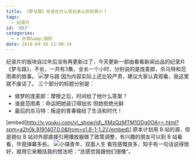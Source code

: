 ```yaml
---
title: 《梦与路》你该在什么场合承认你的渺小？
tags:
  - 纪录片
id: '657'
categories:
  - - 日常&amp;搞机
date: 2018-04-16 11:00:14
---
```


纪录片的版块自过年后没有再更新过了，今天更新一部由看看新闻出品的纪录片《梦与路》，不长，一共有3集，全长一个小时，分别说的是庞麦郎、杀马特和范雨素的故事。 ![梦与路](https://i.loli.net/2018/04/16/5ad4109f015a9.jpg) 因为内容实际上还比较严肃，建议大家认真观看，我这里就不废话了。 三个部分的标题分别是：

*   做梦的庞麦郎：摩擦之后，时间给了他什么答案？
*   谁是范雨素：命运把她装订得拙劣 但她拒绝光鲜
*   最后的杀马特：叛逆的青春输给了生活和时代！

\[embed\]http://v.youku.com/v\_show/id\_XMzQzMTM1ODg0OA==.html?spm=a2h0k.8191407.0.0&from=s1.8-1-1.2\[/embed\] 原本计划用 B 站的源，但是貌似 B 站对外部直接引用播放器做了政策调整，有兴趣的朋友可以到 B 站看看，毕竟弹幕多些。 ![小镇青年，双面人生](https://i.loli.net/2018/04/16/5ad410682acc0.jpg) 看完感慨良多，知乎有一句话说得很好，就用它来概括我的想法吧：“总感觉我跟他们很像”。